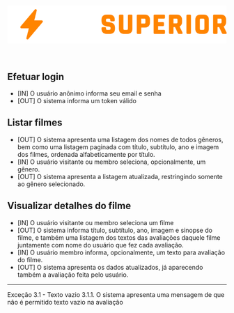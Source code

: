 <p align="center">
<img src = "https://raw.githubusercontent.com/andreluas/dslearn/306580fc17e41a2ae34fedd1a297014a74c0e4c4/banner/devsuperior.svg" alt="exercicio">
</p>

<br>

Efetuar login
--
* [IN] O usuário anônimo informa seu email e senha
* [OUT] O sistema informa um token válido

Listar filmes
--
* [OUT] O sistema apresenta uma listagem dos nomes de todos gêneros, bem como uma listagem paginada com título, subtítulo, ano e imagem dos filmes, ordenada alfabeticamente por título.
* [IN] O usuário visitante ou membro seleciona, opcionalmente, um gênero.
* [OUT] O sistema apresenta a listagem atualizada, restringindo somente ao gênero selecionado.

Visualizar detalhes do filme
--
* [IN] O usuário visitante ou membro seleciona um filme
* [OUT] O sistema informa título, subtítulo, ano, imagem e sinopse do filme, e também uma listagem dos textos das avaliações daquele filme juntamente com nome do usuário que fez cada avaliação.
* [IN] O usuário membro informa, opcionalmente, um texto para avaliação do filme.
* [OUT] O sistema apresenta os dados atualizados, já aparecendo também a avaliação feita pelo usuário.

---

Exceção 3.1 - Texto vazio
3.1.1. O sistema apresenta uma mensagem de que não é permitido texto vazio na avaliação 
